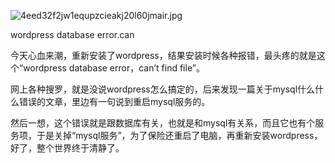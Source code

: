 
![4eed32f2jw1equpzcieakj20l60jmair.jpg](https://image.bmqy.net/upload/bd96f9f02e7d5c4ab34b20615c57a232.jpg)


wordpress database error.can


今天心血来潮，重新安装了wordpress，结果安装时候各种报错，最头疼的就是这个“wordpress database error，can’t find file”。


网上各种搜罗，就是没说wordpress怎么搞定的，后来发现一篇关于mysql什么什么错误的文章，里边有一句说到重启mysql服务的。


然后一想，这个错误就是跟数据库有关，也就是和mysql有关系，而且它也有个服务项，于是关掉“mysql服务”，为了保险还重启了电脑，再重新安装wordpress，好了，整个世界终于清静了。

